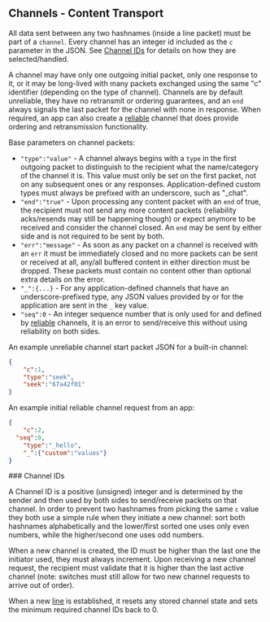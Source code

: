## Channels - Content Transport

All data sent between any two hashnames (inside a line packet) must be part of a `channel`. Every channel has an integer id included as the `c` parameter in the JSON. See [Channel IDs](#channelids) for details on how they are selected/handled.

A channel may have only one outgoing initial packet, only one response to it, or it may be long-lived with many packets exchanged using the same "c" identifier (depending on the type of channel).  Channels are by default unreliable, they have no retransmit or ordering guarantees, and an `end` always signals the last packet for the channel with none in response.  When required, an app can also create a [reliable](reliable.md) channel that does provide ordering and retransmission functionality.

Base parameters on channel packets:

* `"type":"value"` - A channel always begins with a `type` in the first outgoing packet to distinguish to the recipient what the name/category of the channel it is. This value must only be set on the first packet, not on any subsequent ones or any responses. Application-defined custom types must always be prefixed with an underscore, such as "_chat".
* `"end":"true"` - Upon processing any content packet with an `end` of true, the recipient must not send any more content packets (reliability acks/resends may still be happening though) or expect anymore to be received and consider the channel closed. An `end` may be sent by either side and is not required to be sent by both.
* `"err":"message"` - As soon as any packet on a channel is received with an `err` it must be immediately closed and no more packets can be sent or received at all, any/all buffered content in either direction must be dropped. These packets must contain no content other than optional extra details on the error.
* `"_":{...}` - For any application-defined channels that have an underscore-prefixed type, any JSON values provided by or for the application are sent in the `_` key value.
* `"seq":0` - An integer sequence number that is only used for and defined by [reliable](reliable.md) channels, it is an error to send/receive this without using reliability on both sides.

An example unreliable channel start packet JSON for a built-in channel:

```json
{
	"c":1,
	"type":"seek",
	"seek":"67a42f01"
}
```

An example initial reliable channel request from an app:

```json
{
	"c":2,
  "seq":0,
	"type":"_hello",
	"_":{"custom":"values"}
}
```

<a name="channelid" />
### Channel IDs

A Channel ID is a positive (unsigned) integer and is determined by the sender and then used by both sides to send/receive packets on that channel.  In order to prevent two hashnames from picking the same `c` value they both use a simple rule when they initiate a new channel: sort both hashnames alphabetically and the lower/first sorted one uses only even numbers, while the higher/second one uses odd numbers.

When a new channel is created, the ID must be higher than the last one the initiator used, they must always increment. Upon receiving a new channel request, the recipient must validate that it is higher than the last active channel (note: switches must still allow for two new channel requests to arrive out of order).

When a new [line](#line) is established, it resets any stored channel state and sets the minimum required channel IDs back to 0.
